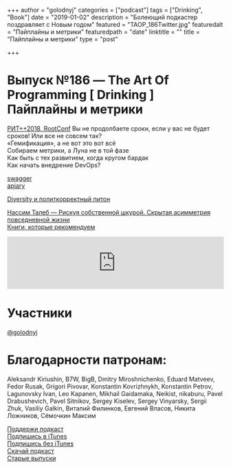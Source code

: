+++
author = "golodnyj"
categories = ["podcast"]
tags = ["Drinking", "Book"]
date = "2019-01-02"
description = "Болеющий подкастер поздравляет с Новым годом"
featured = "TAOP_186Twitter.jpg"
featuredalt = "Пайплайны и метрики"
featuredpath = "date"
linktitle = ""
title = "Пайплайны и метрики"
type = "post"

+++
# Выпуск №186 — The Art Of Programming [ Drinking ] Пайплайны и метрики

[РИТ++2018, RootConf](https://www.youtube.com/watch?v=1zrpyUVAVkg&list=PLrFmwYyxJyVPhVg01geHFEDqEh9DkxRiD)
Вы не продолбаете сроки, если у вас не будет сроков! Или все не совсем так?  
«Гемификация», а не вот это вот всё  
Собираем метрики, а Луна не в той фазе  
Как быть с тех развитием, когда кругом бардак  
Как начать внедрение DevOps?  

[swagger](https://swagger.io)   
[apiary](https://apiary.io)  

[Diversity и политкорректный питон](http://www.opennet.ru/opennews/art.shtml?num=49256)

[Нассим Талеб — Рискуя собственной шкурой. Скрытая асимметрия повседневной жизни](https://www.ozon.ru/context/detail/id/146842421/)  
[Книги, которые рекомендуем](https://github.com/golodnyj/TheBestITBooks)

<iframe src='https://www.podbean.com/media/player/ictft-a34bc7?from=yiiadmin&download=1&version=1' data-link='https://www.podbean.com/media/player/ictft-a34bc7?from=yiiadmin&download=1&version=1' height='122' width='100%' frameborder='0' scrolling='no' data-name='pb-iframe-player' ></iframe> 

# Участники
[@golodnyj](https://twitter.com/golodnyj/)  


# Благодарности патронам:
Aleksandr Kiriushin, B7W, BigB, Dmitry Miroshnichenko, Eduard Matveev, Fedor Rusak, Grigori Pivovar, Konstantin Kovrizhnykh, Konstantin Petrov, Lagunovsky Ivan, Leo Kapanen, Mikhail Gaidamaka, Neikist, nikaburu, Pavel Drabushevich, Pavel Sitnikov, Sergey Kiselev, Sergey Vinyarsky, Sergii Zhuk, Vasiliy Galkin, Виталий Филинков, Евгений Власов, Никита Ложников, Сёмочкин Максим

[Поддержи подкаст](http://bit.ly/TAOPpatron)  
[Подпишись в iTunes](http://bit.ly/TAOPiTunes)  
[Подпишись без iTunes](http://bit.ly/TAOPrss)  
[Скачай подкаст](http://bit.ly/TAOP186mp3)  
[Старые выпуски](http://bit.ly/oldtaop)  